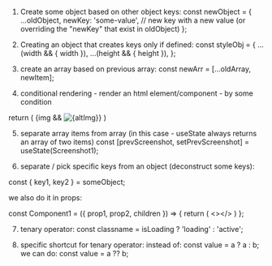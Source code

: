 1) Create some object based on other object keys:
const newObject = {
  ...oldObject,
  newKey: 'some-value', // new key with a new value (or overriding the "newKey" that exist in oldObject)
};

2) Creating an object that creates keys only if defined:
const styleObj = {
    ...(width && { width }),
    ...(height && { height }),
};

3) create an array based on previous array:
const newArr = [...oldArray, newItem];

4) conditional rendering - render an html element/component - by some condition

  return (
      {img && <img src={img} alt={altImg} />}
      )

5) separate array items from array (in this case - useState always returns an array of two items)
const [prevScreenshot, setPrevScreenshot] = useState<string>(Screenshot1);

6) separate / pick specific keys from an object (deconstruct some keys):

const { key1, key2 } = someObject;

we also do it in props:

const Component1 = ({ prop1, prop2, children }) => {
  return (
    <></>
  )
};

7) tenary operator:
const classname = isLoading ? 'loading' : 'active';

8) specific shortcut for tenary operator:
instead of:
const value = a ? a : b;
we can do:
const value = a ?? b;

